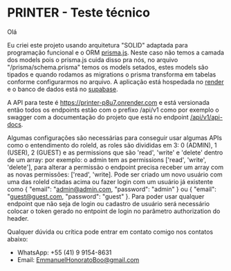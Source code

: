 # PRINTER - Teste técnico

Olá

Eu criei este projeto usando arquitetura "SOLID" adaptada para programação funcional e o ORM [prisma.js]("https://www.prisma.io/").
Neste caso não temos a camada dos models pois o prisma.js cuida disso pra nós, no arquivo "/prisma/schema.prisma" temos os models setados, estes models são tipados e quando rodamos as migrations o prisma transforma em tabelas conforme configurarmos no arquivo.
A aplicação está hospedada no [render](https://render.com
) e o banco de dados está no [supabase](https://supabase.com/).

A API para teste é https://printer-p8u7.onrender.com e está versionada então todos os endpoints estão com o prefixo /api/v1 como por exemplo o swagger com a documentação do projeto que está no endpoint [/api/v1/api-docs](https://printer-p8u7.onrender.com/api/v1/api/docs).

Algumas configurações são necessárias para conseguir usar algumas APIs como o entendimento do roleId, as roles são divididas em 3: 0 (ADMIN), 1 (USER), 2 (GUEST) e as permissions que são 'read', 'write' e 'delete' dentro de um array: por exemplo: o admin tem as permissions ['read', 'write', 'delete'], para alterar a permissão o endpoint precisa receber um array com as novas permissões: ['read', 'write]. Pode ser criado um novo usuário com uma das roleId citadas acima ou fazer login com um usuário já existente como { "email": "admin@admin.com, "password": "admin" } ou { "email": "guest@guest.com, "password": "guest" }.
Para poder usar qualquer endpoint que não seja de login ou cadastro de usuário será necessário colocar o token gerado no entpoint de login no parâmetro authorization do header.

Qualquer dúvida ou crítica pode entrar em contato comigo nos contatos abaixo:

* WhatsApp: +55 (41) 9 9154-8631
* Email: EmmanuelHonoratoBoo@gmail.com